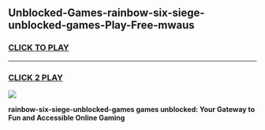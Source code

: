 
## Unblocked-Games-rainbow-six-siege-unblocked-games-Play-Free-mwaus
<h3>
<a href="https://premium76.site?title=rainbow-six-siege-unblocked-games&ref=21A">CLICK TO PLAY</a></h3>
<hr>

<h3>
<a href="https://premium76.site?title=rainbow-six-siege-unblocked-games&ref=21A">CLICK 2 PLAY</a>
  
</h3>

<a href="https://premium76.site?title=rainbow-six-siege-unblocked-games&ref=21A"><img src="https://clearcache.store/games.png"></a>


**rainbow-six-siege-unblocked-games games unblocked: Your Gateway to Fun and Accessible Online Gaming**
